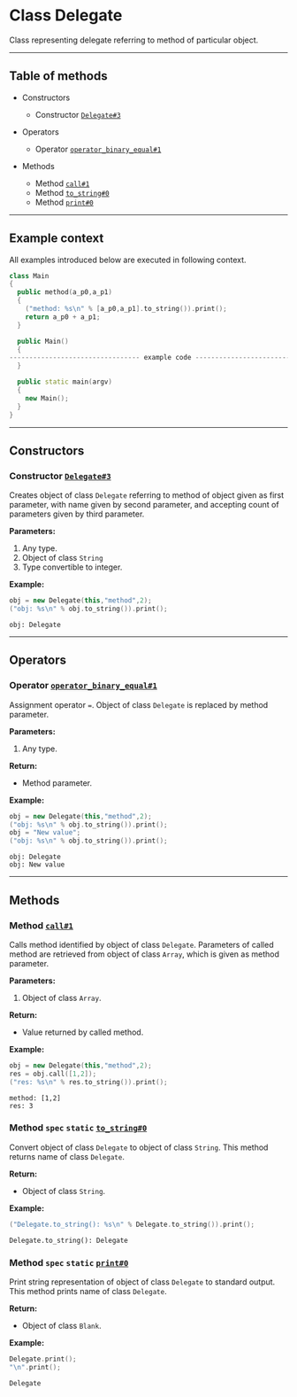 # Class Delegate

Class representing delegate referring to method of particular object.

-----

## Table of methods

* Constructors

  * Constructor [`Delegate#3`](#Delegate%233)

* Operators

  * Operator [`operator_binary_equal#1`](#operator_binary_equal%231)

* Methods

  * Method [`call#1`](#call%231)
  * Method [`to_string#0`](#to_string%230)
  * Method [`print#0`](#print%230)

-----

## Example context

All examples introduced below are executed in following context.

```cpp
class Main
{
  public method(a_p0,a_p1)
  {
    ("method: %s\n" % [a_p0,a_p1].to_string()).print();
    return a_p0 + a_p1;
  }

  public Main()
  {
--------------------------------- example code ---------------------------------
  }

  public static main(argv)
  {
    new Main();
  }
}
```

-----

## Constructors

<a name="Delegate#3" />

### Constructor [`Delegate#3`](https://github.com/izuzanak/uclang/blob/master/uclang/../uclang/mods/base_uclm/source_files/base_module.cc#L8656)

Creates object of class `Delegate` referring to method
of object given as first parameter, with name given by second parameter,
and accepting count of parameters given by third parameter.

**Parameters:**

1. Any type.
2. Object of class `String`
3. Type convertible to integer.

**Example:**

```cpp
obj = new Delegate(this,"method",2);
("obj: %s\n" % obj.to_string()).print();
```
```
obj: Delegate
```

-----

## Operators

<a name="operator_binary_equal#1" />

### Operator [`operator_binary_equal#1`](https://github.com/izuzanak/uclang/blob/master/uclang/../uclang/mods/base_uclm/source_files/base_module.cc#L8642)

Assignment operator `=`. Object of class `Delegate` is replaced by method parameter.

**Parameters:**

1. Any type.

**Return:**

* Method parameter.

**Example:**

```cpp
obj = new Delegate(this,"method",2);
("obj: %s\n" % obj.to_string()).print();
obj = "New value";
("obj: %s\n" % obj.to_string()).print();
```
```
obj: Delegate
obj: New value
```

-----

## Methods

<a name="call#1" />

### Method [`call#1`](https://github.com/izuzanak/uclang/blob/master/uclang/../uclang/mods/base_uclm/source_files/base_module.cc#L8739)

Calls method identified by object of class `Delegate`. Parameters 
of called method are retrieved from object of class `Array`, which is given as
method parameter.

**Parameters:**

1. Object of class `Array`.

**Return:**

* Value returned by called method.

**Example:**

```cpp
obj = new Delegate(this,"method",2);
res = obj.call([1,2]);
("res: %s\n" % res.to_string()).print();
```
```
method: [1,2]
res: 3
```

<a name="to_string#0" />

### Method `spec` `static` [`to_string#0`](https://github.com/izuzanak/uclang/blob/master/uclang/../uclang/mods/base_uclm/source_files/base_module.cc#L8782)

Convert object of class `Delegate` to object of class `String`.
This method returns name of class `Delegate`.

**Return:**

* Object of class `String`.

**Example:**

```cpp
("Delegate.to_string(): %s\n" % Delegate.to_string()).print();
```
```
Delegate.to_string(): Delegate
```

<a name="print#0" />

### Method `spec` `static` [`print#0`](https://github.com/izuzanak/uclang/blob/master/uclang/../uclang/mods/base_uclm/source_files/base_module.cc#L8791)

Print string representation of object of class `Delegate` to standard output.
This method prints name of class `Delegate`.

**Return:**

* Object of class `Blank`.

**Example:**

```cpp
Delegate.print();
"\n".print();
```
```
Delegate
```
